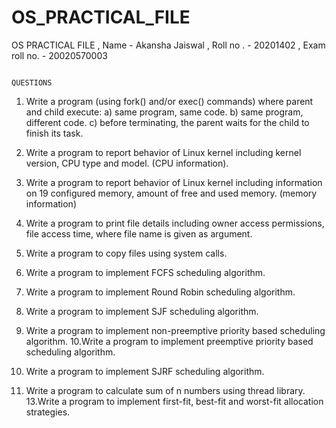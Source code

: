 # OS_PRACTICAL_FILE
 OS PRACTICAL FILE , Name - Akansha Jaiswal , Roll no . - 20201402 , Exam roll no. - 20020570003 
 
 
                                                                      QUESTIONS 
                        
                        
1. Write a program (using fork() and/or exec() commands) where parent
and child execute:
a) same program, same code.
b) same program, different code.
c) before terminating, the parent waits for the child to finish its task.

2. Write a program to report behavior of Linux kernel including kernel
version, CPU type and model. (CPU information).

3. Write a program to report behavior of Linux kernel including
information on 19 configured memory, amount of free and used
memory. (memory information)

4. Write a program to print file details including owner access
permissions, file access time, where file name is given as argument.

5. Write a program to copy files using system calls.

6. Write a program to implement FCFS scheduling algorithm.

7. Write a program to implement Round Robin scheduling algorithm.
8. Write a program to implement SJF scheduling algorithm.
9. Write a program to implement non-preemptive priority based
scheduling algorithm.
10.Write a program to implement preemptive priority based scheduling
algorithm.
11. Write a program to implement SJRF scheduling algorithm.
12. Write a program to calculate sum of n numbers using thread library.
13.Write a program to implement first-fit, best-fit and worst-fit
allocation strategies.
